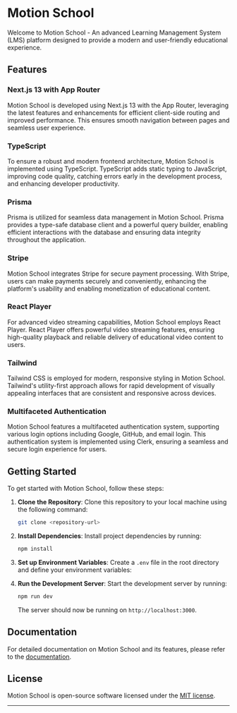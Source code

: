 

# Motion School

Welcome to Motion School - An advanced Learning Management System (LMS) platform designed to provide a modern and user-friendly educational experience.

## Features

### Next.js 13 with App Router

Motion School is developed using Next.js 13 with the App Router, leveraging the latest features and enhancements for efficient client-side routing and improved performance. This ensures smooth navigation between pages and seamless user experience.

### TypeScript

To ensure a robust and modern frontend architecture, Motion School is implemented using TypeScript. TypeScript adds static typing to JavaScript, improving code quality, catching errors early in the development process, and enhancing developer productivity.

### Prisma

Prisma is utilized for seamless data management in Motion School. Prisma provides a type-safe database client and a powerful query builder, enabling efficient interactions with the database and ensuring data integrity throughout the application.

### Stripe

Motion School integrates Stripe for secure payment processing. With Stripe, users can make payments securely and conveniently, enhancing the platform's usability and enabling monetization of educational content.

### React Player

For advanced video streaming capabilities, Motion School employs React Player. React Player offers powerful video streaming features, ensuring high-quality playback and reliable delivery of educational video content to users.

### Tailwind

Tailwind CSS is employed for modern, responsive styling in Motion School. Tailwind's utility-first approach allows for rapid development of visually appealing interfaces that are consistent and responsive across devices.

### Multifaceted Authentication

Motion School features a multifaceted authentication system, supporting various login options including Google, GitHub, and email login. This authentication system is implemented using Clerk, ensuring a seamless and secure login experience for users.

## Getting Started

To get started with Motion School, follow these steps:

1. **Clone the Repository**: Clone this repository to your local machine using the following command:

    ```bash
    git clone <repository-url>
    ```

2. **Install Dependencies**: Install project dependencies by running:

    ```bash
    npm install
    ```

3. **Set up Environment Variables**: Create a `.env` file in the root directory and define your environment variables:

 

4. **Run the Development Server**: Start the development server by running:

    ```bash
    npm run dev
    ```

    The server should now be running on `http://localhost:3000`.

## Documentation

For detailed documentation on Motion School and its features, please refer to the [documentation](./docs/).


## License

Motion School is open-source software licensed under the [MIT license](./LICENSE).

---

